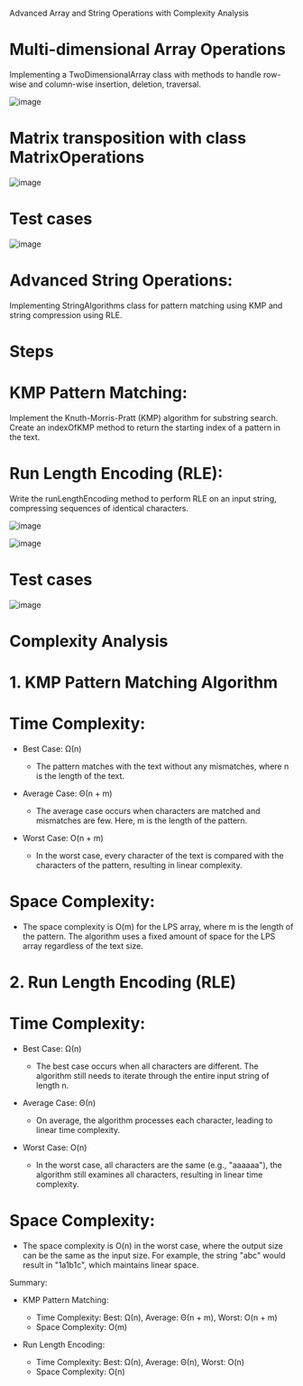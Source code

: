 Advanced Array and String Operations with Complexity Analysis


# Multi-dimensional Array Operations

Implementing a TwoDimensionalArray class with methods to handle row-wise and column-wise insertion, deletion, traversal.

![image](https://github.com/user-attachments/assets/fc28d3b4-9f0a-4080-ac12-928d714980a7)

# Matrix transposition with class MatrixOperations

![image](https://github.com/user-attachments/assets/3035fe35-e509-494a-8cdd-5bd8c5d1589d)

# Test cases

![image](https://github.com/user-attachments/assets/6d5a621a-5d77-4a41-8660-e07a88f4fa84)





# Advanced String Operations:
 Implementing StringAlgorithms class for pattern matching using KMP and string compression using RLE.

# Steps

# KMP Pattern Matching:

Implement the Knuth-Morris-Pratt (KMP) algorithm for substring search. Create an indexOfKMP method to return the starting index of a pattern in the text.

# Run Length Encoding (RLE):

Write the runLengthEncoding method to perform RLE on an input string, compressing sequences of identical characters.

![image](https://github.com/user-attachments/assets/b9d625ca-1af2-4a72-968e-cbd40d8ed5ad)

![image](https://github.com/user-attachments/assets/f84ff7c4-96ae-408c-8d7b-49b963d88860)

# Test cases

![image](https://github.com/user-attachments/assets/1b9b9fa8-56b3-4948-b3ce-3f4eedd3453c)





# Complexity Analysis

# 1. KMP Pattern Matching Algorithm

 # Time Complexity:
- Best Case: Ω(n) 
  - The pattern matches with the text without any mismatches, where n is the length of the text.
  
- Average Case: Θ(n + m)
  - The average case occurs when characters are matched and mismatches are few. Here, m is the length of the pattern.

- Worst Case: O(n + m)
  - In the worst case, every character of the text is compared with the characters of the pattern, resulting in linear complexity.

# Space Complexity:
- The space complexity is O(m) for the LPS array, where m is the length of the pattern. The algorithm uses a fixed amount of space for the LPS array regardless of the text size.

# 2. Run Length Encoding (RLE)

# Time Complexity:
- Best Case: Ω(n)
  - The best case occurs when all characters are different. The algorithm still needs to iterate through the entire input string of length n.

- Average Case: Θ(n)
  - On average, the algorithm processes each character, leading to linear time complexity.

- Worst Case: O(n)
  - In the worst case, all characters are the same (e.g., "aaaaaa"), the algorithm still examines all characters, resulting in linear time complexity.

# Space Complexity:
- The space complexity is O(n) in the worst case, where the output size can be the same as the input size. For example, the string "abc" would result in "1a1b1c", which maintains linear space.

Summary:

- KMP Pattern Matching:
  - Time Complexity: Best: Ω(n), Average: Θ(n + m), Worst: O(n + m)
  - Space Complexity: O(m)

- Run Length Encoding:
  - Time Complexity: Best: Ω(n), Average: Θ(n), Worst: O(n)
  - Space Complexity: O(n)







